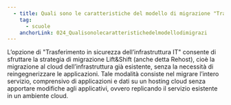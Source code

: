 ```yaml
---
  - title: Quali sono le caratteristiche del modello di migrazione "Trasferimento in sicurezza dell’infrastruttura IT"?
    tag:
      - scuole
    anchorLink: 024_Qualisonolecaratteristichedelmodellodimigrazi
---
```


L’opzione di "Trasferimento in sicurezza dell’infrastruttura IT" consente di sfruttare la strategia di migrazione Lift&Shift (anche detta Rehost), cioè la migrazione al cloud dell’infrastruttura già esistente, senza la necessità di reingegnerizzare le applicazioni. Tale modalità consiste nel migrare l’intero servizio, comprensivo di applicazioni e dati su un hosting cloud senza apportare modifiche agli applicativi, ovvero replicando il servizio esistente in un ambiente cloud.